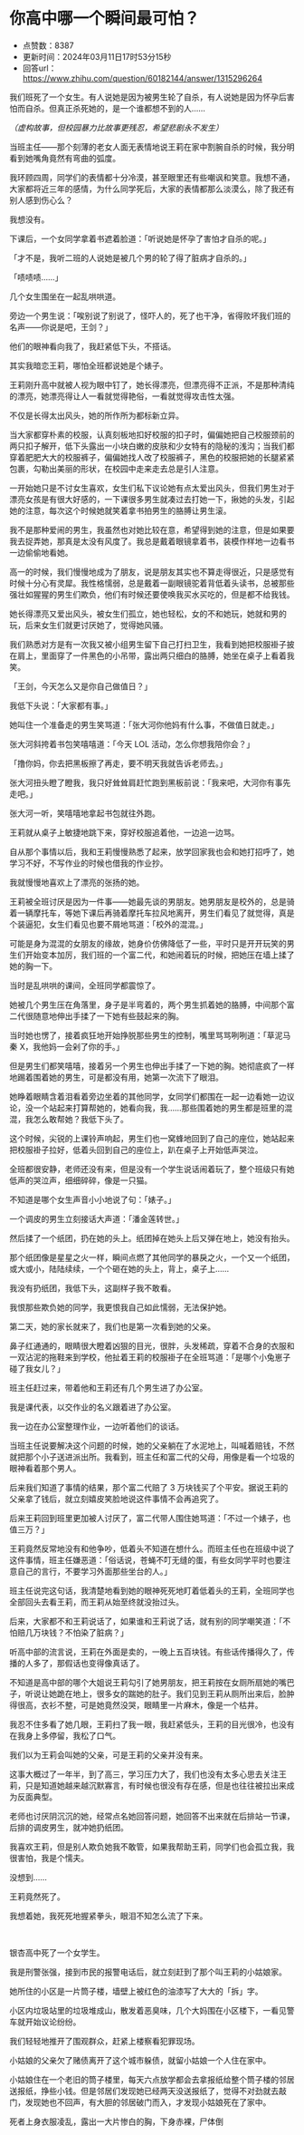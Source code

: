 # 你高中哪一个瞬间最可怕？
- 点赞数：8387
- 更新时间：2024年03月11日17时53分15秒
- 回答url：https://www.zhihu.com/question/60182144/answer/1315296264
<body>
 <p>我们班死了一个女生<span><span>。</span></span>有人说她是因为被男生轮了自杀<span><span>，</span></span>有人说她是因为怀孕后害怕而自杀<span><span>。</span></span>但真正杀死她的<span><span>，</span></span>是一个谁都想不到的人……</p>
 <p><em><span><span>（</span></span>虚构故事<span><span>，</span></span>但校园暴力比故事更残忍<span><span>，</span></span>希望悲剧永不发生<span><span>）</span></span></em></p>
 <p>当班主任——那个刻薄的老女人面无表情地说王莉在家中割腕自杀的时候<span><span>，</span></span>我分明看到她嘴角竟然有弯曲的弧度<span><span>。</span></span></p>
 <p>我环顾四周<span><span>，</span></span>同学们的表情都十分冷漠<span><span>，</span></span>甚至眼里还有些嘲讽和笑意<span><span>。</span></span>我想不通<span><span>，</span></span>大家都将近三年的感情<span><span>，</span></span>为什么同学死后<span><span>，</span></span>大家的表情都那么淡漠么<span><span>，</span></span>除了我还有别人感到伤心么<span><span>？</span></span></p>
 <p>我想没有<span><span>。</span></span></p>
 <p>下课后<span><span>，</span></span>一个女同学拿着书遮着脸道<span><span>：</span></span><span><span>「</span></span>听说她是怀孕了害怕才自杀的呢<span><span>。</span></span><span><span>」</span></span></p>
 <p><span><span>「</span></span>才不是<span><span>，</span></span>我听二班的人说她是被几个男的轮了得了脏病才自杀的<span><span>。</span></span><span><span>」</span></span></p>
 <p><span><span>「</span></span>啧啧啧……<span><span>」</span></span></p>
 <p>几个女生围坐在一起乱哄哄道<span><span>。</span></span></p>
 <p>旁边一个男生说<span><span>：</span></span><span><span>「</span></span>唉别说了别说了<span><span>，</span></span>怪吓人的<span><span>，</span></span>死了也干净<span><span>，</span></span>省得败坏我们班的名声——你说是吧<span><span>，</span></span>王剑<span><span>？</span></span><span><span>」</span></span></p>
 <p>他们的眼神看向我了<span><span>，</span></span>我赶紧低下头<span><span>，</span></span>不搭话<span><span>。</span></span></p>
 <p>其实我暗恋王莉<span><span>，</span></span>哪怕全班都说她是个婊子<span><span>。</span></span></p>
 <p>王莉刚升高中就被人视为眼中钉了<span><span>，</span></span>她长得漂亮<span><span>，</span></span>但漂亮得不正派<span><span>，</span></span>不是那种清纯的漂亮<span><span>，</span></span>她漂亮得让人一看就觉得艳俗<span><span>，</span></span>一看就觉得攻击性太强<span><span>。</span></span></p>
 <p>不仅是长得太出风头<span><span>，</span></span>她的所作所为都标新立异<span><span>。</span></span></p>
 <p>当大家都穿朴素的校服<span><span>，</span></span>认真刻板地扣好校服的扣子时<span><span>，</span></span>偏偏她把自己校服颈前的两只扣子解开<span><span>，</span></span>低下头露出一小块白嫩的皮肤和少女特有的隐秘的浅沟<span><span>；</span></span>当我们都穿着肥肥大大的校服裤子<span><span>，</span></span>偏偏她找人改了校服裤子<span><span>，</span></span>黑色的校服把她的长腿紧紧包裹<span><span>，</span></span>勾勒出美丽的形状<span><span>，</span></span>在校园中走来走去总是引人注意<span><span>。</span></span></p>
 <p>一开始她只是不讨女生喜欢<span><span>，</span></span>女生们私下议论她有点太爱出风头<span><span>，</span></span>但我们男生对于漂亮女孩是有很大好感的<span><span>，</span></span>一下课很多男生就凑过去打她一下<span><span>，</span></span>揪她的头发<span><span>，</span></span>引起她的注意<span><span>，</span></span>每次这个时候她就笑着拿书拍男生的胳膊让男生滚<span><span>。</span></span></p>
 <p>我不是那种爱闹的男生<span><span>，</span></span>我虽然也对她比较在意<span><span>，</span></span>希望得到她的注意<span><span>，</span></span>但是如果要我去捉弄她<span><span>，</span></span>那真是太没有风度了<span><span>。</span></span>我总是戴着眼镜拿着书<span><span>，</span></span>装模作样地一边看书一边偷偷地看她<span><span>。</span></span></p>
 <p>高一的时候<span><span>，</span></span>我们慢慢地成为了朋友<span><span>，</span></span>说是朋友其实也不算走得很近<span><span>，</span></span>只是感觉有时候十分心有灵犀<span><span>。</span></span>我性格懦弱<span><span>，</span></span>总是戴着一副眼镜驼着背低着头读书<span><span>，</span></span>总被那些强壮如猩猩的男生们欺负<span><span>，</span></span>他们有时候还要使唤我买水买吃的<span><span>，</span></span>但是都不给我钱<span><span>。</span></span></p>
 <p>她长得漂亮又爱出风头<span><span>，</span></span>被女生们孤立<span><span>，</span></span>她也轻松<span><span>，</span></span>女的不和她玩<span><span>，</span></span>她就和男的玩<span><span>，</span></span>后来女生们就更讨厌她了<span><span>，</span></span>觉得她风骚<span><span>。</span></span></p>
 <p>我们熟悉对方是有一次我又被小组男生留下自己打扫卫生<span><span>，</span></span>我看到她把校服褂子披在肩上<span><span>，</span></span>里面穿了一件黑色的小吊带<span><span>，</span></span>露出两只细白的胳膊<span><span>，</span></span>她坐在桌子上看着我笑<span><span>。</span></span></p>
 <p><span><span>「</span></span>王剑<span><span>，</span></span>今天怎么又是你自己做值日<span><span>？</span></span><span><span>」</span></span></p>
 <p>我低下头说<span><span>：</span></span><span><span>「</span></span>大家都有事<span><span>。</span></span><span><span>」</span></span></p>
 <p>她叫住一个准备走的男生笑骂道<span><span>：</span></span><span><span>「</span></span>张大河你他妈有什么事<span><span>，</span></span>不做值日就走<span><span>。</span></span><span><span>」</span></span></p>
 <p>张大河斜挎着书包笑嘻嘻道<span><span>：</span></span><span><span>「</span></span>今天 LOL 活动<span><span>，</span></span>怎么你想我陪你会<span><span>？</span></span><span><span>」</span></span></p>
 <p><span><span>「</span></span>撸你妈<span><span>，</span></span>你去把黑板擦了再走<span><span>，</span></span>要不明天我就告诉老师去<span><span>。</span></span><span><span>」</span></span></p>
 <p>张大河扭头瞪了瞪我<span><span>，</span></span>我只好耸耸肩赶忙跑到黑板前说<span><span>：</span></span><span><span>「</span></span>我来吧<span><span>，</span></span>大河你有事先走吧<span><span>。</span></span><span><span>」</span></span></p>
 <p>张大河一听<span><span>，</span></span>笑嘻嘻地拿起书包就往外跑<span><span>。</span></span></p>
 <p>王莉就从桌子上敏捷地跳下来<span><span>，</span></span>穿好校服追着他<span><span>，</span></span>一边追一边骂<span><span>。</span></span></p>
 <p>自从那个事情以后<span><span>，</span></span>我和王莉慢慢熟悉了起来<span><span>，</span></span>放学回家我也会和她打招呼了<span><span>，</span></span>她学习不好<span><span>，</span></span>不写作业的时候也借我的作业抄<span><span>。</span></span></p>
 <p>我就慢慢地喜欢上了漂亮的张扬的她<span><span>。</span></span></p>
 <p>王莉被全班讨厌是因为一件事——她最先谈的男朋友<span><span>。</span></span>她男朋友是校外的<span><span>，</span></span>总是骑着一辆摩托车<span><span>，</span></span>等她下课后再骑着摩托车拉风地离开<span><span>，</span></span>男生们看见了就觉得<span><span>，</span></span>真是个装逼犯<span><span>，</span></span>女生们看见也要不屑地骂道<span><span>：</span></span><span><span>「</span></span>校外的混混<span><span>。</span></span><span><span>」</span></span></p>
 <p>可能是身为混混的女朋友的缘故<span><span>，</span></span>她身价仿佛降低了一些<span><span>，</span></span>平时只是开开玩笑的男生们开始变本加厉<span><span>，</span></span>我们班的一个富二代<span><span>，</span></span>和她闹着玩的时候<span><span>，</span></span>把她压在墙上揉了她的胸一下<span><span>。</span></span></p>
 <p>当时是乱哄哄的课间<span><span>，</span></span>全班同学都震惊了<span><span>。</span></span></p>
 <p>她被几个男生压在角落里<span><span>，</span></span>身子是半弯着的<span><span>，</span></span>两个男生抓着她的胳膊<span><span>，</span></span>中间那个富二代很随意地伸出手揉了一下她有些鼓起来的胸<span><span>。</span></span></p>
 <p>当时她也愣了<span><span>，</span></span>接着疯狂地开始挣脱那些男生的控制<span><span>，</span></span>嘴里骂骂咧咧道<span><span>：</span></span><span><span>「</span></span>草泥马秦 X<span><span>，</span></span>我他妈一会剁了你的手<span><span>。</span></span><span><span>」</span></span></p>
 <p>但是男生们都笑嘻嘻<span><span>，</span></span>接着另一个男生也伸出手揉了一下她的胸<span><span>。</span></span>她彻底疯了一样地踢着围着她的男生<span><span>，</span></span>可是都没有用<span><span>，</span></span>她第一次流下了眼泪<span><span>。</span></span></p>
 <p>她睁着眼睛含着泪看着旁边坐着的其他同学<span><span>，</span></span>女同学们都围在一起一边看她一边议论<span><span>，</span></span>没一个站起来打算帮她的<span><span>，</span></span>她看向我<span><span>，</span></span>我……那些围着她的男生都是班里的混混<span><span>，</span></span>我怎么敢帮她<span><span>？</span></span>我低下头了<span><span>。</span></span></p>
 <p>这个时候<span><span>，</span></span>尖锐的上课铃声响起<span><span>，</span></span>男生们也一窝蜂地回到了自己的座位<span><span>，</span></span>她站起来把校服褂子拉好<span><span>，</span></span>低着头回到自己的座位上<span><span>，</span></span>趴在桌子上开始低声哭泣<span><span>。</span></span></p>
 <p>全班都很安静<span><span>，</span></span>老师还没有来<span><span>，</span></span>但是没有一个学生说话闹着玩了<span><span>，</span></span>整个班级只有她低声的哭泣声<span><span>，</span></span>细细碎碎<span><span>，</span></span>像是一只猫<span><span>。</span></span></p>
 <p>不知道是哪个女生声音小小地说了句<span><span>：</span></span><span><span>「</span></span>婊子<span><span>。</span></span><span><span>」</span></span></p>
 <p>一个调皮的男生立刻接话大声道<span><span>：</span></span><span><span>「</span></span>潘金莲转世<span><span>。</span></span><span><span>」</span></span></p>
 <p>然后揉了一个纸团<span><span>，</span></span>扔在她的头上<span><span>。</span></span>纸团掉在她头上后又弹在地上<span><span>，</span></span>她没有抬头<span><span>。</span></span></p>
 <p>那个纸团像是星星之火一样<span><span>，</span></span>瞬间点燃了其他同学的暴戾之火<span><span>，</span></span>一个又一个纸团<span><span>，</span></span>或大或小<span><span>，</span></span>陆陆续续<span><span>，</span></span>一个个砸在她的头上<span><span>，</span></span>背上<span><span>，</span></span>桌子上……</p>
 <p>我没有扔纸团<span><span>，</span></span>我低下头<span><span>，</span></span>这副样子我不敢看<span><span>。</span></span></p>
 <p>我恨那些欺负她的同学<span><span>，</span></span>我更恨我自己如此懦弱<span><span>，</span></span>无法保护她<span><span>。</span></span></p>
 <p>第二天<span><span>，</span></span>她的家长就来了<span><span>，</span></span>我们也是第一次看到她的父亲<span><span>。</span></span></p>
 <p>鼻子红通通的<span><span>，</span></span>眼睛很大瞪着凶狠的目光<span><span>，</span></span>很胖<span><span>，</span></span>头发稀疏<span><span>，</span></span>穿着不合身的衣服和一双沾泥的拖鞋来到学校<span><span>，</span></span>他扯着王莉的校服褂子在全班骂道<span><span>：</span></span><span><span>「</span></span>是哪个小兔崽子碰了我女儿<span><span>？</span></span><span><span>」</span></span></p>
 <p>班主任赶过来<span><span>，</span></span>带着他和王莉还有几个男生进了办公室<span><span>。</span></span></p>
 <p>我是课代表<span><span>，</span></span>以交作业的名义跟着进了办公室<span><span>。</span></span></p>
 <p>我一边在办公室整理作业<span><span>，</span></span>一边听着他们的谈话<span><span>。</span></span></p>
 <p>当班主任说要解决这个问题的时候<span><span>，</span></span>她的父亲躺在了水泥地上<span><span>，</span></span>叫喊着赔钱<span><span>，</span></span>不然就把那个小子送进派出所<span><span>。</span></span>我看到<span><span>，</span></span>班主任和富二代的父母<span><span>，</span></span>用像是看一个垃圾的眼神看着那个男人<span><span>。</span></span></p>
 <p>后来我们知道了事情的结果<span><span>，</span></span>那个富二代赔了 3 万块钱买了个平安<span><span>。</span></span>据说王莉的父亲拿了钱后<span><span>，</span></span>就立刻嬉皮笑脸地说这件事情不会再追究了<span><span>。</span></span></p>
 <p>后来王莉回到班里更加被人讨厌了<span><span>，</span></span>富二代带人围住她骂道<span><span>：</span></span><span><span>「</span></span>不过一个婊子<span><span>，</span></span>也值三万<span><span>？</span></span><span><span>」</span></span></p>
 <p>王莉竟然反常地没有和他争吵<span><span>，</span></span>低着头不知道在想什么<span><span>。</span></span>而班主任也在班级中说了这件事情<span><span>，</span></span>班主任嫌恶道<span><span>：</span></span><span><span>「</span></span>俗话说<span><span>，</span></span>苍蝇不叮无缝的蛋<span><span>，</span></span>有些女同学平时也要注意自己的言行<span><span>，</span></span>不要学习外面那些坐台的人<span><span>。</span></span><span><span>」</span></span></p>
 <p>班主任说完这句话<span><span>，</span></span>我清楚地看到她的眼神死死地盯着低着头的王莉<span><span>，</span></span>全班同学也全部回头去看王莉<span><span>，</span></span>而王莉从始至终就没抬过头<span><span>。</span></span></p>
 <p>后来<span><span>，</span></span>大家都不和王莉说话了<span><span>，</span></span>如果谁和王莉说了话<span><span>，</span></span>就有别的同学嘲笑道<span><span>：</span></span><span><span>「</span></span>不怕赔几万块钱<span><span>？</span></span>不怕染了脏病<span><span>？</span></span><span><span>」</span></span></p>
 <p>听高中部的流言说<span><span>，</span></span>王莉在外面是卖的<span><span>，</span></span>一晚上五百块钱<span><span>。</span></span>有些话传播得久了<span><span>，</span></span>传播的人多了<span><span>，</span></span>那假话也变得像真话了<span><span>。</span></span></p>
 <p>不知道是高中部的哪个大姐说王莉勾引了她男朋友<span><span>，</span></span>把王莉按在女厕所扇她的嘴巴子<span><span>，</span></span>听说让她跪在地上<span><span>，</span></span>很多女的踹她的肚子<span><span>。</span></span>我们见到王莉从厕所出来后<span><span>，</span></span>脸肿得很高<span><span>，</span></span>衣衫不整<span><span>，</span></span>可是她竟然没哭<span><span>，</span></span>眼睛里一片麻木<span><span>，</span></span>像是一个枯井<span><span>。</span></span></p>
 <p>我忍不住多看了她几眼<span><span>，</span></span>王莉扫了我一眼<span><span>，</span></span>我赶紧低头<span><span>，</span></span>王莉的目光很冷<span><span>，</span></span>也没有在我身上多停留<span><span>，</span></span>我松了口气<span><span>。</span></span></p>
 <p>我们以为王莉会叫她的父亲<span><span>，</span></span>可是王莉的父亲并没有来<span><span>。</span></span></p>
 <p>这事大概过了一年半<span><span>，</span></span>到了高三<span><span>，</span></span>学习压力大了<span><span>，</span></span>我们也没有太多心思去关注王莉<span><span>，</span></span>只是知道她越来越沉默寡言<span><span>，</span></span>有时候也很没有存在感<span><span>，</span></span>但是也往往被拉出来成为反面典型<span><span>。</span></span></p>
 <p>老师也讨厌阴沉沉的她<span><span>，</span></span>经常点名她回答问题<span><span>，</span></span>她回答不出来就在后排站一节课<span><span>，</span></span>后排的调皮男生<span><span>，</span></span>就冲她扔纸团<span><span>。</span></span></p>
 <p>我喜欢王莉<span><span>，</span></span>但是别人欺负她我不敢管<span><span>，</span></span>如果我帮助王莉<span><span>，</span></span>同学们也会孤立我<span><span>，</span></span>我很害怕<span><span>，</span></span>我是个懦夫<span><span>。</span></span></p>
 <p>没想到……</p>
 <p>王莉竟然死了<span><span>。</span></span></p>
 <p>我想着她<span><span>，</span></span>我死死地握紧拳头<span><span>，</span></span>眼泪不知怎么流了下来<span><span>。</span></span></p>
 <p class="ztext-empty-paragraph"><br></p>
 <p>银杏高中死了一个女学生<span><span>。</span></span></p>
 <p>我是刑警张强<span><span>，</span></span>接到市民的报警电话后<span><span>，</span></span>就立刻赶到了那个叫王莉的小姑娘家<span><span>。</span></span></p>
 <p>她所住的小区是一片筒子楼<span><span>，</span></span>墙壁上被红色的油漆写了大大的<span><span>「</span></span>拆<span><span>」</span></span>字<span><span>。</span></span></p>
 <p>小区内垃圾站里的垃圾堆成山<span><span>，</span></span>散发着恶臭味<span><span>，</span></span>几个大妈围在小区楼下<span><span>，</span></span>一看见警车就开始议论纷纷<span><span>。</span></span></p>
 <p>我们轻轻地推开了围观群众<span><span>，</span></span>赶紧上楼察看犯罪现场<span><span>。</span></span></p>
 <p>小姑娘的父亲欠了赌债离开了这个城市躲债<span><span>，</span></span>就留小姑娘一个人住在家中<span><span>。</span></span></p>
 <p>小姑娘住在一个老旧的筒子楼里<span><span>，</span></span>每天六点放学都会去拿报纸给整个筒子楼的邻居送报纸<span><span>，</span></span>挣些小钱<span><span>。</span></span>但是邻居们发现她已经两天没送报纸了<span><span>，</span></span>觉得不对劲就去敲门<span><span>，</span></span>发现她也不回声<span><span>，</span></span>有大胆的邻居破门而入<span><span>，</span></span>才发现小姑娘死在了家中<span><span>。</span></span></p>
 <p>死者上身衣服凌乱<span><span>，</span></span>露出一大片惨白的胸<span><span>，</span></span>下身赤裸<span><span>，</span></span>尸体倒</p>
</body>